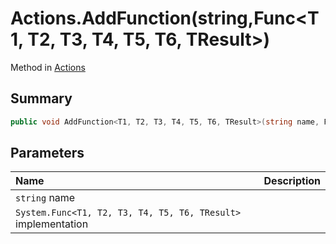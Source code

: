 # Actions.AddFunction(string,Func<T1, T2, T3, T4, T5, T6, TResult>)

Method in [Actions](/api/csharp/yarn.unity.actions.md)

## Summary



```csharp
public void AddFunction<T1, T2, T3, T4, T5, T6, TResult>(string name, Func<T1, T2, T3, T4, T5, T6, TResult> implementation);
```

## Parameters

|Name|Description|
|:---|:---|
|`string` name||
|`System.Func<T1, T2, T3, T4, T5, T6, TResult>` implementation||

